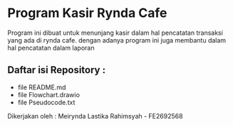 # Program Kasir Rynda Cafe

Program ini dibuat untuk menunjang kasir dalam hal pencatatan transaksi yang ada di rynda cafe. dengan adanya program ini juga membantu dalam hal pencatatan dalam laporan

## Daftar isi Repository :
- file README.md
- file Flowchart.drawio
- file Pseudocode.txt

Dikerjakan oleh : Meirynda Lastika Rahimsyah - FE2692568